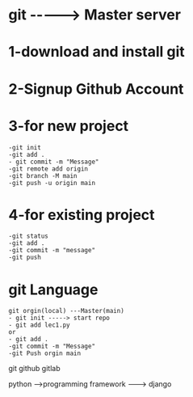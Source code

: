 # git -----> Master server
# 1-download and install git
# 2-Signup Github Account

# 3-for new project
    -git init
    -git add .
    - git commit -m "Message"
    -git remote add origin 
    -git branch -M main
    -git push -u origin main
# 4-for existing project     
    -git status
    -git add .
    -git commit -m "message"
    -git push 
 # git Language
    git orgin(local) ---Master(main)
    - git init -----> start repo
    - git add lec1.py
    or
    - git add .
    -git commit -m "Message"
    -git Push orgin main
git 
github
gitlab

python -->programming
framework ---> django 